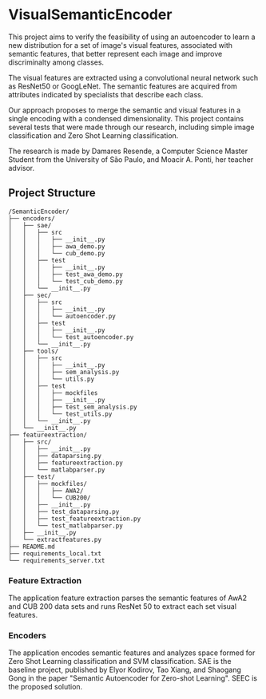 # VisualSemanticEncoder

This project aims to verify the feasibility of using an autoencoder to learn a new distribution for a set of image's 
visual features, associated with semantic features, that better represent each image and improve discriminalty among 
classes. 

The visual features are extracted using a convolutional neural network such as ResNet50 or GoogLeNet. The semantic 
features are acquired from attributes indicated by specialists that describe each class.

Our approach proposes to merge the semantic and visual features in a single encoding with a condensed dimensionality. 
This project contains several tests that were made through our research, including simple image classification and 
Zero Shot Learning classification. 

The research is made by Damares Resende, a Computer Science Master Student from the University of São Paulo, and Moacir 
A. Ponti, her teacher advisor.

## Project Structure

```buildoutcfg
/SemanticEncoder/
├── encoders/
│   ├── sae/
│   │   ├── src
│   │   │   ├── __init__.py
│   │   │   ├── awa_demo.py
│   │   │   └── cub_demo.py
│   │   ├── test
│   │   │   ├── __init__.py
│   │   │   ├── test_awa_demo.py
│   │   │   └── test_cub_demo.py
│   │   └── __init__.py
│   ├── sec/
│   │   ├── src
│   │   │   ├── __init__.py
│   │   │   └── autoencoder.py
│   │   ├── test
│   │   │   ├── __init__.py
│   │   │   └── test_autoencoder.py
│   │   └── __init__.py
│   ├── tools/
│   │   ├── src
│   │   │   ├── __init__.py
│   │   │   ├── sem_analysis.py
│   │   │   └── utils.py
│   │   ├── test
│   │   │   ├── mockfiles
│   │   │   ├── __init__.py
│   │   │   ├── test_sem_analysis.py
│   │   │   └── test_utils.py
│   │   └── __init__.py
│   └── __init__.py
├── featureextraction/
│   ├── src/
│   │   ├── __init__.py
│   │   ├── dataparsing.py
│   │   ├── featureextraction.py
│   │   └── matlabparser.py
│   ├── test/
│   │   ├── mockfiles/
│   │   │   ├── AWA2/
│   │   │   └── CUB200/
│   │   ├── __init__.py
│   │   ├── test_dataparsing.py
│   │   ├── test_featureextraction.py
│   │   └── test_matlabparser.py
│   ├── __init__.py
│   └── extractfeatures.py
├── README.md
├── requirements_local.txt
└── requirements_server.txt
```

### Feature Extraction

The application feature extraction parses the semantic features of AwA2 and CUB 200 data sets and runs ResNet 50 to 
extract each set visual features.   
     
### Encoders

The application encodes semantic features and analyzes space formed for Zero Shot Learning classification and 
SVM classification. SAE is the baseline project, published by Elyor Kodirov, Tao Xiang, and Shaogang Gong in the 
paper "Semantic Autoencoder for Zero-shot Learning". SEEC is the proposed solution. 
